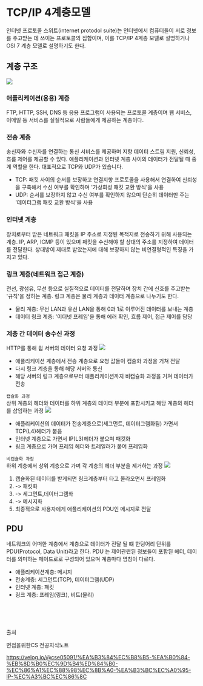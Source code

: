 # TCP/IP 4계층모델

인터넷 프로토콜 스위트(internet protodol suite)는 인터넷에서 컴퓨터들이 서로 정보를 주고받는 데 쓰이는 프로토콜의 집합이며, 이를 TCP/IP 4계층 모델로 설명하거나 OSI 7 계층 모델로 설명하기도 한다.

## 계층 구조

<img src="https://i.namu.wiki/i/bpO0AOFpsXWFwAyIPga2XyKwVtKIWJgKNT4pz1O0kKW6Gkdn_1TVl3PhMnHoUUvin2Nb9SHtvR8cQWh1R2rNpDD1mlE5LkyhifJ2VOlNePpDQRFa97y3ss9mxTaXKy8QF4001ydnq9k-rzYCi2rf8g.webp"/>

### 애플리케이션(응용) 계층

FTP, HTTP, SSH, DNS 등 응용 프로그램이 사용되는 프로토콜 계층이며 웹 서비스, 이메일 등 서비스를 실질적으로 사람들에게 제공하는 계층이다.

### 전송 계층

송신자와 수신자를 연결하는 통신 서비스를 제공하며 지향 데이터 스트림 지원, 신뢰성, 흐름 제어를 제공할 수 있다. 애플리케이션과 인터넷 계층 사이의 데이터가 전달될 때 중계 역할을 한다. 대표적으로 TCP와 UDP가 있습니다.

- TCP: 패킷 사이의 순서를 보장하고 연결지향 프로토콜을 사용해서 연결하여 신뢰성을 구축해서 수신 여부를 확인하며 '가상회성 패킷 교환 방식'을 사용
- UDP: 순서를 보장하지 않고 수신 여부를 확인하지 않으며 단순히 데이터만 주는 '데이터그램 패킷 교환 방식'을 사용

### 인터넷 계층

장치로부터 받은 네트워크 패킷을 IP 주소로 지정된 목적지로 전송하기 위해 사용되는 계층. IP, ARP, ICMP 등이 있으며 패킷을 수신해야 할 상대의 주소를 지정하여 데이터를 전달한다. 상대방이 제대로 받았는지에 대해 보장하지 않는 비연결형적인 특징을 가지고 있다.

### 링크 계층(네트워크 접근 계층)

전선, 광섬유, 무선 등으로 실질적으로 데이터를 전달하며 장치 간에 신호를 주고받는 '규칙'을 정하는 계층. 링크 계층은 물리 계층과 데이터 계층으로 나누기도 한다.

- 물리 계층: 무선 LAN과 유선 LAN을 통해 0과 1로 이루어진 데이터를 보내는 계층
- 데이터 링크 계층: '이더넷 프레임'을 통해 에러 확인, 흐름 제어, 접근 제어를 담당

### 계층 간 데이터 송수신 과정

HTTP를 통해 윕 서버의 데이터 요청 과정
<img src="https://velog.velcdn.com/images/cse05091/post/7acdcf19-78b0-4fa3-aac4-f9bc12b1f500/image.png"/>

- 애플리케이션 계층에서 전송 계층으로 요청 값들이 캡슐화 과정을 거쳐 전달
- 다시 링크 계층을 통해 해당 서버와 통신
- 해당 서버의 링크 계층으로부터 애플리케이션까지 비캡슐화 과정을 거쳐 데이터가 전송

`캡슐화 과정`</br>
상위 계층의 헤더와 데이터를 하위 계층의 데이터 부분에 포함시키고 해당 계층의 헤더를 삽입하는 과정
<img src="https://velog.velcdn.com/images/cse05091/post/eb45db39-823a-48b4-a318-fe73da6f9a62/image.png" />

- 애플리케이션의 데이터가 전송계층으로(세그먼트, 데이터그램화됨) 가면서 TCP(L4)헤더가 붙음
- 인터넷 계층으로 가면서 IP(L3)헤더가 붙으며 패킷화
- 링크 계층으로 가며 프레임 헤더와 트레일러가 붙어 프레임화

`비캡슐화 과정`</br>
하위 계층에서 상위 계층으로 가며 각 계층의 헤더 부분을 제거하는 과정
<img src="https://velog.velcdn.com/images/cse05091/post/2b296aba-1e24-42c1-a3ef-bbd079aad1da/image.png"/>

1. 캡슐화된 데이터를 받게되면 링크계층부터 타고 올라오면서 프레임화
2. -> 패킷화
3. -> 세그먼트,데이터그램화
4. -> 메시지화
5. 최종적으로 사용자에게 애플리케이션의 PDU인 메시지로 전달

## PDU

네트워크의 어떠한 계층에서 계층으로 데이터가 전달 될 떄 한덩어리 단위를PDU(Protocol, Data Unit)라고 한다. PDU 는 제어관련된 정보들이 포함된 헤더, 데이터를 의미하는 페이드로로 구성되어 있으며 계층마다 명칭이 다르다.

- 애플리케이션계층: 메시지
- 전송계층: 세그먼트(TCP), 데이터그램(UDP)
- 인터넷 계층: 패킷
- 링크 계층: 프레임(링크), 비트(물리)

</br>
</br>
</br>

출처

면접을위한CS 전공지식노트

https://velog.io/@cse05091/%EA%B3%84%EC%B8%B5-%EA%B0%84-%EB%8D%B0%EC%9D%B4%ED%84%B0-%EC%86%A1%EC%88%98%EC%8B%A0-%EA%B3%BC%EC%A0%95-IP-%EC%A3%BC%EC%86%8C
